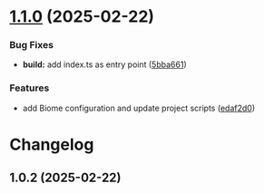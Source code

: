 # [1.1.0](https://github.com/BrunoSSantana/either-pattern/compare/v1.0.2...v1.1.0) (2025-02-22)


### Bug Fixes

* **build:** add index.ts as entry point ([5bba661](https://github.com/BrunoSSantana/either-pattern/commit/5bba6619ddf7509eeff93690059972c1cd1d2459))


### Features

* add Biome configuration and update project scripts ([edaf2d0](https://github.com/BrunoSSantana/either-pattern/commit/edaf2d094ed87e6652e01067413a79886198012c))

# Changelog

## 1.0.2 (2025-02-22)
